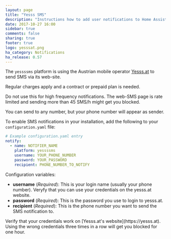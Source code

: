 ```yaml
---
layout: page
title: "Yesss SMS"
description: "Instructions how to add user notifications to Home Assistant."
date: 2017-10-27 16:00
sidebar: true
comments: false
sharing: true
footer: true
logo: yesssat.png
ha_category: Notifications
ha_release: 0.57
---
```


The `yessssms` platform is using the Austrian mobile operator
 [Yesss.at](https://yesss.at) to send SMS via its web-site.

<p class='note warning'>
Regular charges apply and a contract or prepaid plan is needed.
</p>

<p class='note warning'>
Do not use this for high frequency notifications. The web-SMS page is rate
limited and sending more than 45 SMS/h might get you blocked.
</p>

You can send to any number, but your phone number will appear as sender.

To enable SMS notifications in your installation, add the following to your `configuration.yaml` file:

```yaml
# Example configuration.yaml entry
notify:
  - name: NOTIFIER_NAME
    platform: yessssms
    username: YOUR_PHONE_NUMBER
    password: YOUR_PASSWORD
    recipient: PHONE_NUMBER_TO_NOTIFY
```

Configuration variables:

- **username** (*Required*): This is your login name (usually your phone number). Veryfy that you can use your credentials on the yesss.at website.
- **password** (*Required*): This is the password you use to login to yesss.at.
- **recipient** (*Required*): This is the phone number you want to send the SMS notification to.

<p class='note warning'>
Verify that your credentials work on [Yesss.at's website](https://yesss.at).
Using the wrong credentials three times in a row will get you blocked for
one hour.
</p>
